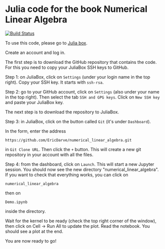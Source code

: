 # Julia code for the book Numerical Linear Algebra

[![Build Status](https://travis-ci.org/EricDarve/numerical_linear_algebra.svg?branch=master)](https://travis-ci.org/EricDarve/numerical_linear_algebra)

To use this code, please go to [Julia box](https://www.juliabox.com).

Create an account and log in.

The first step is to download the GitHub repository that contains the code. For this you need to copy your JuliaBox SSH keys to GitHub.

Step 1: on JuliaBox, click on `Settings` (under your login name in the top right). Copy your SSH key. It starts with `ssh-rsa`.

Step 2: go to your GitHub account, click on `Settings` (also under your name in the top right). Then select the tab `SSH and GPG keys`. Click on `New SSH key` and paste your JuliaBox key.

The next step is to download the repository to JuliaBox. 

Step 3: in JuliaBox, click on the button called `Git` (it's under `Dashboard`).

In the form, enter the address

    https://github.com/EricDarve/numerical_linear_algebra.git

in `Git Clone URL`. Then click the `+` button. This will create a new git repository in your account with all the files.

Step 4: from the dashboard, click on `Launch`. This will start a new Jupyter session. You should now see the new directory "numerical_linear_algebra". If you want to check that everything works, you can click on

    numerical_linear_algebra

then on 

    Demo.ipynb

inside the directory.
    
Wait for the kernel to be ready (check the top right corner of the window), then click on Cell -> Run All to update the plot. Read the notebook. You should see a plot at the end.

You are now ready to go!

